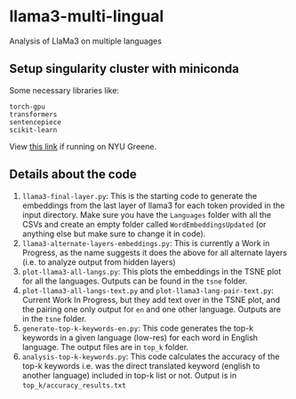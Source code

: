 # llama3-multi-lingual
Analysis of LlaMa3 on multiple languages

## Setup singularity cluster with miniconda
Some necessary libraries like:
```
torch-gpu
transformers
sentencepiece
scikit-learn
```
View [this link](https://sites.google.com/nyu.edu/nyu-hpc/hpc-systems/greene/software/singularity-with-miniconda) if running on NYU Greene.


## Details about the code
1. `llama3-final-layer.py`: This is the starting code to generate the embeddings from the last layer of llama3 for each token provided in the input directory. Make sure you have the `Languages` folder with all the CSVs and create an empty folder called `WordEmbeddingsUpdated` (or anything else but make sure to change it in code).
2. `llama3-alternate-layers-embeddings.py`: This is currently a Work in Progress, as the name suggests it does the above for all alternate layers (i.e. to analyze output from hidden layers)
3. `plot-llama3-all-langs.py`: This plots the embeddings in the TSNE plot for all the languages. Outputs can be found in the `tsne` folder.
4. `plot-llama3-all-langs-text.py` and `plot-llama3-lang-pair-text.py`: Current Work In Progress, but they add text over in the TSNE plot, and the pairing one only output for `en` and one other language. Outputs are in the `tsne` folder.
5. `generate-top-k-keywords-en.py`: This code generates the top-k keywords in a given language (low-res) for each word in English language. The output files are in `top_k` folder.
6. `analysis-top-k-keywords.py`: This code calculates the accuracy of the top-k keywords i.e. was the direct translated keyword (english to another language) included in top-k list or not. Output is in `top_k/accuracy_results.txt`
